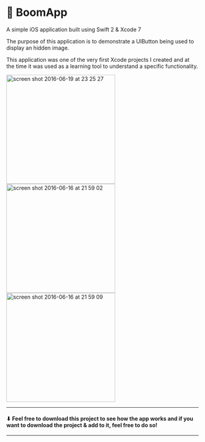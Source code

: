 <h1> 📱 BoomApp </h1>

A simple iOS application built using Swift 2 &amp; Xcode 7

The purpose of this application is to demonstrate a UIButton being used to display an hidden image.

This application was one of the very first Xcode projects I created and at the time it was used as a learning tool to understand a specific functionality.

<img width="285" alt="screen shot 2016-06-19 at 23 25 27" src="https://cloud.githubusercontent.com/assets/10834045/16180170/2ccf39aa-3675-11e6-9ea5-dc57954e1910.png"><img width="285" alt="screen shot 2016-06-16 at 21 59 02" src="https://cloud.githubusercontent.com/assets/10834045/16180148/5df710d0-3674-11e6-819e-a4269c819e97.png"> <img width="285" alt="screen shot 2016-06-16 at 21 59 09" src="https://cloud.githubusercontent.com/assets/10834045/16180144/42d28000-3674-11e6-9d6e-da3b59010cc8.png">

------------------------------------------------------------------------------------------------------------------------------

<h4> ⬇ Feel free to download this project to see how the app works and if you want to download the project & add to it, feel free to do so! </h4>

------------------------------------------------------------------------------------------------------------------------------
